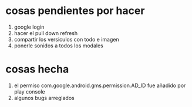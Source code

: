 
# cosas pendientes por hacer 

1. google login
2. hacer el pull down refresh
4. compartir los versiculos con todo e imagen
5. ponerle sonidos a todos los modales 


# cosas hecha 

1. el permiso com.google.android.gms.permission.AD_ID fue añadido por play console 
2. algunos bugs arreglados 